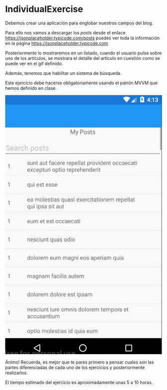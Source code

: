 # IndividualExercise

Debemos crear una aplicación para englobar nuestros campos del blog. 

Para ello nos vamos a descargar los *posts* desde el enlace https://jsonplaceholder.typicode.com/posts puedes ver toda la información en la página https://jsonplaceholder.typicode.com

Posteriormente lo mostraremos en un listado, cuando el usuario pulse sobre uno de los artículos, se mostrara el detalle del artículo en cuestión como se puede ver en el gif definido.

Además, tenemos que habilitar un sistema de búsqueda.

Este ejercicio debe hacerse obligatoriamente usando el patrón MVVM que hemos definido en clase.

![alt text](https://github.com/PMMCourse/IndividualExercise/blob/master/Content/VolunteerExercise.gif)

Ánimo! Recuerda, es mejor que te pares primero a pensar cuales son las partes diferenciadas de cada uno de los ejercicios y posteriormente realizarlos.

El tiempo estimado del ejercicio es aproximadamente unas 5 a 10 horas.

